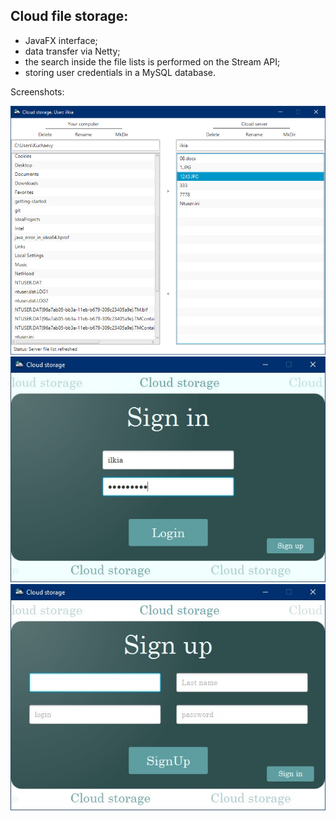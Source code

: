 ## Cloud file storage:
- JavaFX interface;
- data transfer via Netty;
- the search inside the file lists is performed on the Stream API;
- storing user credentials in a MySQL database.

Screenshots:

![SignIn form](/dir/Cloud%20storage.png?raw=true)
![SignIn form](/dir/CloudSignIn.jpg?raw=true)
![SignUp form](/dir/CloudSignUp.jpg?raw=true)
